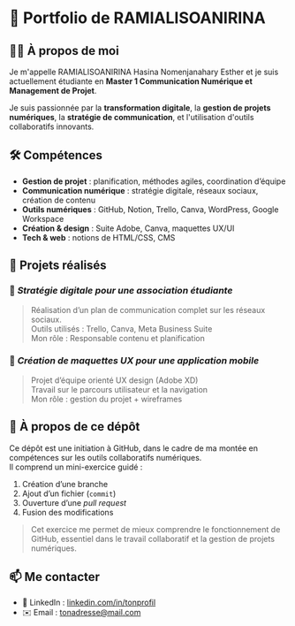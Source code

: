 # 👋 Portfolio de RAMIALISOANIRINA

## 👩‍🎓 À propos de moi

Je m'appelle RAMIALISOANIRINA Hasina Nomenjanahary Esther et je suis actuellement étudiante en **Master 1 Communication Numérique et Management de Projet**.

Je suis passionnée par la **transformation digitale**, la **gestion de projets numériques**, la **stratégie de communication**, et l'utilisation d'outils collaboratifs innovants.

## 🛠️ Compétences

- **Gestion de projet** : planification, méthodes agiles, coordination d’équipe
- **Communication numérique** : stratégie digitale, réseaux sociaux, création de contenu
- **Outils numériques** : GitHub, Notion, Trello, Canva, WordPress, Google Workspace
- **Création & design** : Suite Adobe, Canva, maquettes UX/UI
- **Tech & web** : notions de HTML/CSS, CMS

## 📁 Projets réalisés

### 🔹 *Stratégie digitale pour une association étudiante*
> Réalisation d’un plan de communication complet sur les réseaux sociaux.  
> Outils utilisés : Trello, Canva, Meta Business Suite  
> Mon rôle : Responsable contenu et planification

### 🔹 *Création de maquettes UX pour une application mobile*
> Projet d’équipe orienté UX design (Adobe XD)  
> Travail sur le parcours utilisateur et la navigation  
> Mon rôle : gestion du projet + wireframes

## 🚀 À propos de ce dépôt

Ce dépôt est une initiation à GitHub, dans le cadre de ma montée en compétences sur les outils collaboratifs numériques.  
Il comprend un mini-exercice guidé :

1. Création d’une branche
2. Ajout d’un fichier (`commit`)
3. Ouverture d’une *pull request*
4. Fusion des modifications

> Cet exercice me permet de mieux comprendre le fonctionnement de GitHub, essentiel dans le travail collaboratif et la gestion de projets numériques.

## 📫 Me contacter

- 💼 LinkedIn : [linkedin.com/in/tonprofil](https://www.linkedin.com/in/tonprofil)  
- ✉️ Email : [tonadresse@mail.com](mailto:nomenjanaharyhasinirina@mail.com)
